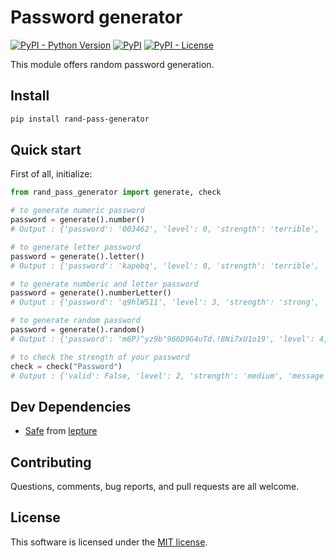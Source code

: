 # Password generator
[![PyPI - Python Version](https://img.shields.io/pypi/pyversions/rand-pass-generator)](https://www.python.org/)
[![PyPI](https://img.shields.io/pypi/v/rand-pass-generator)](https://pypi.org/project/sicboDice/)
[![PyPI - License](https://img.shields.io/pypi/l/rand-pass-generator)](https://opensource.org/licenses/MIT)

This module offers random password generation.

## Install

```bash
pip install rand-pass-generator
```

## Quick start

First of all, initialize:

```python
from rand_pass_generator import generate, check

# to generate numeric password
password = generate().number()
# Output : {'password': '003462', 'level': 0, 'strength': 'terrible', 'message': 'password is too short'}

# to generate letter password
password = generate().letter()
# Output : {'password': 'kapebq', 'level': 0, 'strength': 'terrible', 'message': 'password is too short'}

# to generate numberic and letter password
password = generate().numberLetter()
# Output : {'password': 'q9hlWS11', 'level': 3, 'strength': 'strong', 'message': 'password is perfect'}

# to generate random password
password = generate().random()
# Output : {'password': 'm6P)^yz9b"966D9G4uTd.!8Ni7xU1o19', 'level': 4, 'strength': 'very strong', 'message': 'password is very perfect'}

# to check the strength of your password
check = check("Password")
# Output : {'valid': False, 'level': 2, 'strength': 'medium', 'message': 'password is good enough, but not strong'}
```

## Dev Dependencies
* [Safe](https://github.com/defartsa23/safe) from [lepture](https://github.com/lepture)

## Contributing

Questions, comments, bug reports, and pull requests are all welcome.

## License

This software is licensed under the [MIT license](./LICENSE).